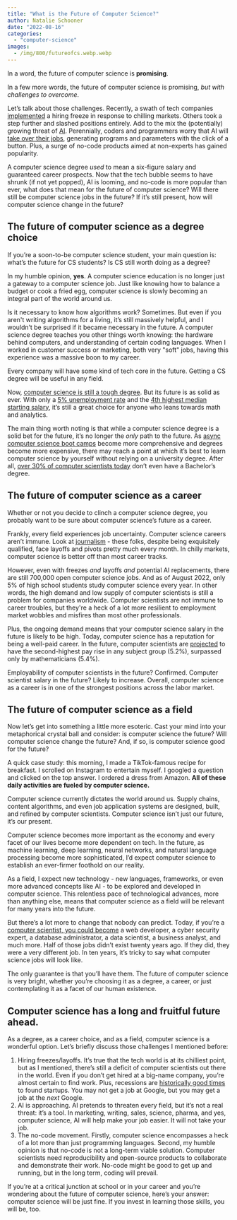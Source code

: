 ```yaml
---
title: "What is the Future of Computer Science?"
author: Natalie Schooner
date: "2022-08-16"
categories: 
  - "computer-science"
images:
  - /img/800/futureofcs.webp.webp
---
```


In a word, the future of computer science is **promising**.

In a few more words, the future of computer science is promising, *but with challenges to overcome*.

Let’s talk about those challenges. Recently, a swath of tech companies [implemented](https://news.yahoo.com/tesla-apple-microsoft-peloton-all-of-tech-companies-hitting-the-brakes-on-hiring-202428628.html) a hiring freeze in response to chilling markets. Others took a step further and slashed positions entirely. Add to the mix the (potentially) growing threat of [AI](https://www.techslang.com/will-programmers-become-obsolete-because-of-ai/). Perennially, coders and programmers worry that AI will [take over their jobs](https://www.techslang.com/will-programmers-become-obsolete-because-of-ai/), generating programs and parameters with the click of a button. Plus, a surge of no-code products aimed at non-experts has gained popularity.

A computer science degree *used* to mean a six-figure salary and guaranteed career prospects. Now that the tech bubble seems to have shrunk (if not yet popped), AI is looming, and no-code is more popular than ever, what does that mean for the future of computer science? Will there still be computer science jobs in the future? If it’s still present, how will computer science change in the future?

## The future of computer science as a degree choice

If you’re a soon-to-be computer science student, your main question is: what’s the future for CS students? Is CS still worth doing as a degree?

In my humble opinion, **yes**. A computer science education is no longer just a gateway to a computer science job. Just like knowing how to balance a budget or cook a fried egg, computer science is slowly becoming an integral part of the world around us.

Is it necessary to know how algorithms work? Sometimes. But even if you aren't writing algorithms for a living, it’s still massively helpful, and I wouldn’t be surprised if it became necessary in the future. A computer science degree teaches you other things worth knowing: the hardware behind computers, and understanding of certain coding languages. When I worked in customer success or marketing, both very "soft" jobs, having this experience was a massive boon to my career.

Every company will have some kind of tech core in the future. Getting a CS degree will be useful in any field.

Now, [computer science is still a tough degree](/computer-science/is-computer-science-hard/). But its future is as solid as ever. With only a [5% unemployment rate](https://www.newyorkfed.org/research/college-labor-market/index#/outcomes-by-major) and the [4th highest median starting salary](https://www.newyorkfed.org/research/college-labor-market/index#/outcomes-by-major), it’s still a great choice for anyone who leans towards math and analytics.

The main thing worth noting is that while a computer science degree is a solid bet for the future, it’s no longer the *only* path to the future. As [async computer science boot camps](http://boot.dev) become more comprehensive and degrees become more expensive, there may reach a point at which it’s best to learn computer science by yourself without relying on a university degree. After all, [over 30% of computer scientists today](https://www.zippia.com/computer-scientist-jobs/demographics/) don’t even have a Bachelor’s degree.

## The future of computer science as a career

Whether or not you decide to clinch a computer science degree, you probably want to be sure about computer science’s future as a career.

Frankly, every field experiences job uncertainty. Computer science careers aren’t immune. Look at [journalism](https://www.cjr.org/tow_center_reports/more-than-6150-news-workers-laid-off.php) - these folks, despite being exquisitely qualified, face layoffs and pivots pretty much every month. In chilly markets, computer science is better off than most career tracks.

However, even with freezes *and* layoffs *and* potential AI replacements, there are still 700,000 open computer science jobs. And as of August 2022, only 5% of high school students study computer science every year. In other words, the high demand and low supply of computer scientists is still a problem for companies worldwide. Computer scientists are not immune to career troubles, but they're a heck of a lot more resilient to employment market wobbles and misfires than most other professionals.

Plus, the ongoing demand means that your computer science salary in the future is likely to be high. Today, computer science has a reputation for being a well-paid career. In the future, computer scientists are [projected](https://www2.staffingindustry.com/Editorial/IT-Staffing-Report/Feb.-3-2022/Starting-salaries-for-computer-sciences-grads-to-rise-5.2-NACE) to have the second-highest pay rise in any subject group (5.2%), surpassed only by mathematicians (5.4%).

Employability of computer scientists in the future? Confirmed. Computer scientist salary in the future? Likely to increase. Overall, computer science as a career is in one of the strongest positions across the labor market.

## The future of computer science as a field

Now let’s get into something a little more esoteric. Cast your mind into your metaphorical crystal ball and consider: is computer science the future? Will computer science change the future? And, if so, is computer science good for the future?

A quick case study: this morning, I made a TikTok-famous recipe for breakfast. I scrolled on Instagram to entertain myself. I googled a question and clicked on the top answer. I ordered a dress from Amazon. **All of these daily activities are fueled by computer science.**

Computer science currently dictates the world around us. Supply chains, content algorithms, and even job application systems are designed, built, and refined by computer scientists. Computer science isn’t just our future, it’s our present.

Computer science becomes more important as the economy and every facet of our lives become more dependent on tech. In the future, as machine learning, deep learning, neural networks, and natural language processing become more sophisticated, I’d expect computer science to establish an ever-firmer foothold on our reality.

As a field, I expect new technology - new languages, frameworks, or even more advanced concepts like AI - to be explored and developed in computer science. This relentless pace of technological advances, more than anything else, means that computer science as a field will be relevant for many years into the future.

But there’s a lot more to change that nobody can predict. Today, if you’re a [computer scientist, you could become](/computer-science/highest-paying-computer-science-jobs) a web developer, a cyber security expert, a database administrator, a data scientist, a business analyst, and much more. Half of those jobs didn’t exist twenty years ago. If they did, they were a very different job. In ten years, it’s tricky to say what computer science jobs will look like.

The only guarantee is that you’ll have them. The future of computer science is very bright, whether you’re choosing it as a degree, a career, or just contemplating it as a facet of our human existence.

## Computer science has a long and fruitful future ahead.

As a degree, as a career choice, and as a field, computer science is a wonderful option. Let’s briefly discuss those challenges I mentioned before:

1. Hiring freezes/layoffs. It’s true that the tech world is at its chilliest point, but as I mentioned, there’s still a deficit of computer scientists out there in the world. Even if you don’t get hired at a big-name company, you’re almost certain to find work. Plus, recessions are [historically good times](https://republic.com/blog/investor-education/why-startup-investments-might-be-the-best-option-during-a-recession) to found startups. You may not get a job at Google, but you may get a job at the *next* Google.
2. AI is approaching. AI pretends to threaten every field, but it’s not a real threat: it’s a tool. In marketing, writing, sales, science, pharma, and yes, computer science, AI will help make your job easier. It will not take your job.
3. The no-code movement. Firstly, computer science encompasses a heck of a lot more than just programming languages. Second, my humble opinion is that no-code is not a long-term viable solution. Computer scientists need reproducibility and open-source products to collaborate and demonstrate their work. No-code might be good to get up and running, but in the long term, coding will prevail.

If you’re at a critical junction at school or in your career and you’re wondering about the future of computer science, here’s your answer: computer science will be just fine. If you invest in learning those skills, you will be, too.
